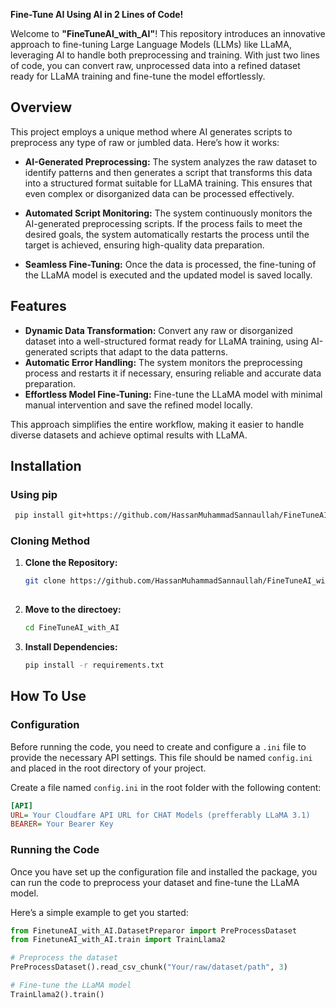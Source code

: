 **Fine-Tune AI Using AI in 2 Lines of Code!**

Welcome to **"FineTuneAI_with_AI"**! This repository introduces an innovative approach to fine-tuning Large Language Models (LLMs) like LLaMA, leveraging AI to handle both preprocessing and training. With just two lines of code, you can convert raw, unprocessed data into a refined dataset ready for LLaMA training and fine-tune the model effortlessly.

## Overview

This project employs a unique method where AI generates scripts to preprocess any type of raw or jumbled data. Here’s how it works:

- **AI-Generated Preprocessing:** The system analyzes the raw dataset to identify patterns and then generates a script that transforms this data into a structured format suitable for LLaMA training. This ensures that even complex or disorganized data can be processed effectively.

- **Automated Script Monitoring:** The system continuously monitors the AI-generated preprocessing scripts. If the process fails to meet the desired goals, the system automatically restarts the process until the target is achieved, ensuring high-quality data preparation.

- **Seamless Fine-Tuning:** Once the data is processed, the fine-tuning of the LLaMA model is executed and the updated model is saved locally.

## Features

- **Dynamic Data Transformation:** Convert any raw or disorganized dataset into a well-structured format ready for LLaMA training, using AI-generated scripts that adapt to the data patterns.
- **Automatic Error Handling:** The system monitors the preprocessing process and restarts it if necessary, ensuring reliable and accurate data preparation.
- **Effortless Model Fine-Tuning:** Fine-tune the LLaMA model with minimal manual intervention and save the refined model locally.

This approach simplifies the entire workflow, making it easier to handle diverse datasets and achieve optimal results with LLaMA.


## Installation

### Using pip
  ```bash
   pip install git+https://github.com/HassanMuhammadSannaullah/FineTuneAI_with_AI.git
```

### Cloning Method
1. **Clone the Repository:**

   ```bash
   git clone https://github.com/HassanMuhammadSannaullah/FineTuneAI_with_AI.git
  
2. **Move to the directoey:**

   ```bash
   cd FineTuneAI_with_AI

3. **Install Dependencies:**

   ```bash
   pip install -r requirements.txt

## How To Use

### Configuration

Before running the code, you need to create and configure a `.ini` file to provide the necessary API settings. This file should be named `config.ini` and placed in the root directory of your project.

Create a file named `config.ini` in the root folder with the following content:

```ini
[API]
URL= Your Cloudfare API URL for CHAT Models (prefferably LLaMA 3.1)
BEARER= Your Bearer Key
```

### Running the Code

Once you have set up the configuration file and installed the package, you can run the code to preprocess your dataset and fine-tune the LLaMA model.

Here’s a simple example to get you started:

```python
from FinetuneAI_with_AI.DatasetPreparor import PreProcessDataset
from FinetuneAI_with_AI.train import TrainLlama2

# Preprocess the dataset
PreProcessDataset().read_csv_chunk("Your/raw/dataset/path", 3)

# Fine-tune the LLaMA model
TrainLlama2().train()
